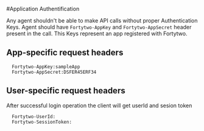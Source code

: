 #Application Authentification

Any agent shouldn't be able to make API calls without proper Authentication Keys.
Agent should have `Fortytwo-AppKey` and `Fortytwo-AppSecret` header present in the call. This Keys represent an app registered with Fortytwo.
  
## App-specific request headers 
```
  Fortytwo-AppKey:sampleApp
  Fortytwo-AppSecret:DSFER45ERF34
```

## User-specific request headers 

After successful login operation the client will get userId and sesion token

```
  Fortytwo-UserId:
  Fortytwo-SessionToken:
```
